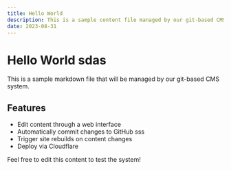 ```yaml
---
title: Hello World
description: This is a sample content file managed by our git-based CMS
date: 2023-08-31
---
```


# Hello World sdas 

This is a sample markdown file that will be managed by our git-based CMS system.

## Features

- Edit content through a web interface
- Automatically commit changes to GitHub sss
- Trigger site rebuilds on content changes
- Deploy via Cloudflare

Feel free to edit this content to test the system! 